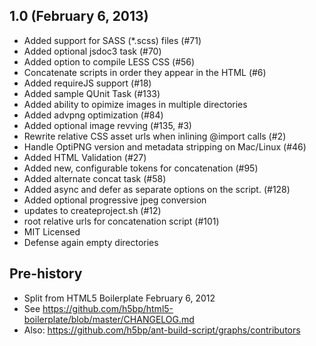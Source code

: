 ## 1.0 (February 6, 2013)

- Added support for SASS (*.scss) files (#71)
- Added optional jsdoc3 task (#70)
- Added option to compile LESS CSS (#56)
- Concatenate scripts in order they appear in the HTML (#6)
- Added requireJS support (#18)
- Added sample QUnit Task (#133)
- Added ability to opimize images in multiple directories 
- Added advpng optimization (#84)
- Added optional image revving (#135, #3)
- Rewrite relative CSS asset urls when inlining @import calls (#2) 
- Handle OptiPNG version and metadata stripping on Mac/Linux (#46)
- Added HTML Validation (#27)
- Added new, configurable tokens for concatenation (#95)
- Added alternate concat task (#58)
- Added async and defer as separate options on the script. (#128)
- Added optional progressive jpeg conversion
- updates to createproject.sh (#12)
- root relative urls for concatenation script (#101)
- MIT Licensed
- Defense again empty directories

## Pre-history

- Split from HTML5 Boilerplate February 6, 2012
- See https://github.com/h5bp/html5-boilerplate/blob/master/CHANGELOG.md
- Also: https://github.com/h5bp/ant-build-script/graphs/contributors